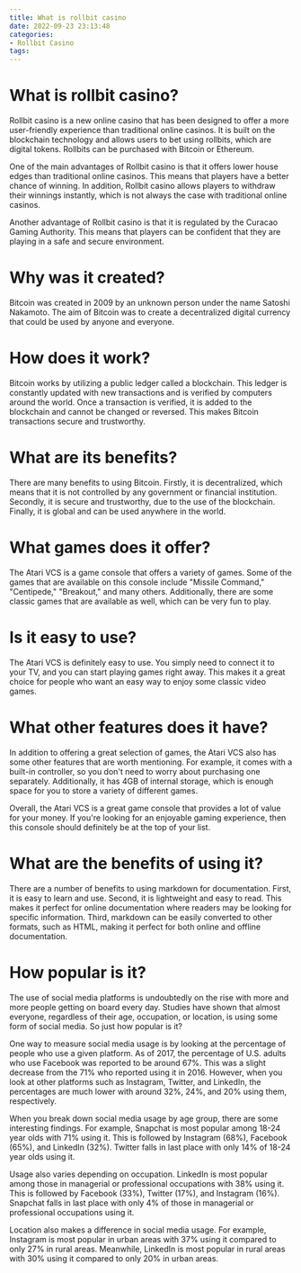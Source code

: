 ```yaml
---
title: What is rollbit casino 
date: 2022-09-23 23:13:48
categories:
- Rollbit Casino
tags:
---
```



#  What is rollbit casino? 

Rollbit casino is a new online casino that has been designed to offer a more user-friendly experience than traditional online casinos. It is built on the blockchain technology and allows users to bet using rollbits, which are digital tokens. Rollbits can be purchased with Bitcoin or Ethereum.

One of the main advantages of Rollbit casino is that it offers lower house edges than traditional online casinos. This means that players have a better chance of winning. In addition, Rollbit casino allows players to withdraw their winnings instantly, which is not always the case with traditional online casinos.

Another advantage of Rollbit casino is that it is regulated by the Curacao Gaming Authority. This means that players can be confident that they are playing in a safe and secure environment.

#  Why was it created? 

Bitcoin was created in 2009 by an unknown person under the name Satoshi Nakamoto. The aim of Bitcoin was to create a decentralized digital currency that could be used by anyone and everyone.

# How does it work? 

Bitcoin works by utilizing a public ledger called a blockchain. This ledger is constantly updated with new transactions and is verified by computers around the world. Once a transaction is verified, it is added to the blockchain and cannot be changed or reversed. This makes Bitcoin transactions secure and trustworthy.

# What are its benefits? 

There are many benefits to using Bitcoin. Firstly, it is decentralized, which means that it is not controlled by any government or financial institution. Secondly, it is secure and trustworthy, due to the use of the blockchain. Finally, it is global and can be used anywhere in the world.

#  What games does it offer? 

The Atari VCS is a game console that offers a variety of games. Some of the games that are available on this console include "Missile Command," "Centipede," "Breakout," and many others. Additionally, there are some classic games that are available as well, which can be very fun to play. 

# Is it easy to use? 

The Atari VCS is definitely easy to use. You simply need to connect it to your TV, and you can start playing games right away. This makes it a great choice for people who want an easy way to enjoy some classic video games. 

# What other features does it have? 

In addition to offering a great selection of games, the Atari VCS also has some other features that are worth mentioning. For example, it comes with a built-in controller, so you don't need to worry about purchasing one separately. Additionally, it has 4GB of internal storage, which is enough space for you to store a variety of different games. 

Overall, the Atari VCS is a great game console that provides a lot of value for your money. If you're looking for an enjoyable gaming experience, then this console should definitely be at the top of your list.

#  What are the benefits of using it? 

There are a number of benefits to using markdown for documentation. First, it is easy to learn and use. Second, it is lightweight and easy to read. This makes it perfect for online documentation where readers may be looking for specific information. Third, markdown can be easily converted to other formats, such as HTML, making it perfect for both online and offline documentation.

#  How popular is it?

The use of social media platforms is undoubtedly on the rise with more and more people getting on board every day. Studies have shown that almost everyone, regardless of their age, occupation, or location, is using some form of social media. So just how popular is it?

One way to measure social media usage is by looking at the percentage of people who use a given platform. As of 2017, the percentage of U.S. adults who use Facebook was reported to be around 67%. This was a slight decrease from the 71% who reported using it in 2016. However, when you look at other platforms such as Instagram, Twitter, and LinkedIn, the percentages are much lower with around 32%, 24%, and 20% using them, respectively.

When you break down social media usage by age group, there are some interesting findings. For example, Snapchat is most popular among 18-24 year olds with 71% using it. This is followed by Instagram (68%), Facebook (65%), and LinkedIn (32%). Twitter falls in last place with only 14% of 18-24 year olds using it.

Usage also varies depending on occupation. LinkedIn is most popular among those in managerial or professional occupations with 38% using it. This is followed by Facebook (33%), Twitter (17%), and Instagram (16%). Snapchat falls in last place with only 4% of those in managerial or professional occupations using it.

Location also makes a difference in social media usage. For example, Instagram is most popular in urban areas with 37% using it compared to only 27% in rural areas. Meanwhile, LinkedIn is most popular in rural areas with 30% using it compared to only 20% in urban areas.